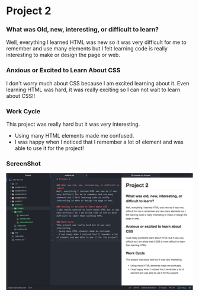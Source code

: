 # Project 2

### What was Old, new, interesting, or difficult to learn?
Well, everything I learned HTML was new so it was very difficult for me to remember and use many elements but I felt learning code is really interesting to make or design the page or web.

### Anxious or Excited to Learn About CSS
I don't worry much about CSS because I am excited learning about it. Even learning HTML was hard, it was really exciting so I can not wait to learn about CSS!!

### Work Cycle
This project was really hard but it was very interesting.
- Using many HTML elements made me confused.
- I was happy when I noticed that I remember a lot of element and was able to use it for the project!


### ScreenShot
![Image of My Atom Editor](./images/Screenot.png)
